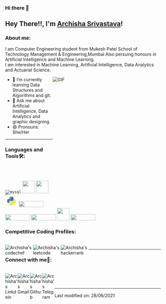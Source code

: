 ### Hi there 👋

<!--
**archisha13/archisha13** is a ✨ _special_ ✨ repository because its `README.md` (this file) appears on your GitHub profile.

Here are some ideas to get you started:

- 🔭 I’m currently working on ...
- 🌱 I’m currently learning ...
- 👯 I’m looking to collaborate on ...
- 🤔 I’m looking for help with ...
- 💬 Ask me about ...
- 📫 How to reach me: ...
- 😄 Pronouns: ...
- ⚡ Fun fact: ...
-->
## Hey There!!, I'm <a href="https://github.com/archisha13" target="_blank">Archisha Srivastava</a>!

### About me:
I am Computer Engineering student from Mukesh Patel School of Technology Management & Engineering,Mumbai 
Also persuing honours in Artificial Intelligence and Machine Learning.<br/>
I am interested in Machine Learning, Artificial Intelligence, Data Analytics and Actuarial Science.

<img align="right" alt="GIF" src="https://i.pinimg.com/564x/45/21/07/4521078f4e9f085f2d7cfdcb4f7e25db.jpg" width="350" height="400" />

- 🌱 I’m currently learning Data Structures and Algorithms and git.
- 💬 Ask me about Artificial Intelligence, Data Analytics and graphic designing.
- 😄 Pronouns: She/Her
---

### Languages and Tools🛠:
<br/>

<code>  <img src="https://www.vectorlogo.zone/logos/mysql/mysql-icon.svg" alt="mysql" width="40" height="40"/></code>
<code><img height="40" width="40" src="https://www.naveedashfaq.me/img/c++.png"></code>
<code><img height="40" width="40" src="https://cdn.iconscout.com/icon/free/png-512/c-programming-569564.png"></code>
<code><img height="40" width="40" src="https://raw.githubusercontent.com/github/explore/80688e429a7d4ef2fca1e82350fe8e3517d3494d/topics/python/python.png"></code>
<code><img height="20" width="80" src="https://img.shields.io/badge/Microsoft_Excel-217346?style=for-the-badge&logo=microsoft-excel&logoColor=white"></code>
<code><img height="20" width="80" src="https://img.shields.io/badge/Colab-F9AB00?style=for-the-badge&logo=googlecolab&color=525252"></code>
<code><img height="20" width="80" src="https://img.shields.io/badge/Adobe%20Illustrator-FF9A00?style=for-the-badge&logo=adobe%20illustrator&logoColor=white"></code>
<code><img height="40" width="40" src="https://user-images.githubusercontent.com/674621/71187801-14e60a80-2280-11ea-94c9-e56576f76baf.png"></code>
<code><img height="20" width="80" src="https://img.shields.io/badge/Adobe%20Photoshop-31A8FF?style=for-the-badge&logo=Adobe%20Photoshop&logoColor=black"></code>


### Competitive Coding Profiles:
<br/>
<a href="https://www.codechef.com/users/archisha_sriv" target="_blank">
  <img align="left" alt="Archisha's codechef" width="90" src="https://img.shields.io/badge/codechef-%231877F2.svg?&style=for-the-badge&logo=codechef&logoColor=white" />
</a><a href="https://leetcode.com/archisha13/" target="_blank">
  <img align="left" alt="Archisha's leetcode" width="90" src="https://img.shields.io/badge/leetcode-orange.svg?&style=for-the-badge&logo=leetcode&logoColor=white" />
</a><a href="https://www.hackerrank.com/archisha_srivas1" target="_blank">
  <img align="left" alt="Archisha's hackerrank" width="90" src="https://img.shields.io/badge/hacker rank-green.svg?&style=for-the-badge&logo=hackerrank&logoColor=white" />
</a>

---

### Connect with me🤙:
<br/>
<a href="https://www.linkedin.com/in/archisha-s-709179122//" target="_blank">
  <img align="left" alt="Archisha's Linkdein" width="40px" src="https://cdn3.iconfinder.com/data/icons/inficons/512/linkedin.png" />
</a><a href="mailto:archisha13@gmail.com" target="_blank">
  <img align="left" alt="Archisha's Gmail" width="40px" src="https://cdn4.iconfinder.com/data/icons/logos-brands-in-colors/48/google-gmail-256.png" />
</a><a href="https://github.com/archisha13" target="_blank">
  <img align="left" alt="Archisha's Github" width="40px" src="https://upload.wikimedia.org/wikipedia/commons/thumb/a/ae/Github-desktop-logo-symbol.svg/1024px-Github-desktop-logo-symbol.svg.png" />
</a>

<a href="https://t.me/Archisha_Srivastava" target="_blank">
  <img align="left" alt="Archisha's Telegram" width="40px" src="https://upload.wikimedia.org/wikipedia/commons/5/5a/Telegram_2019_simple_logo.svg" />
</a>

<br/>
<br/>

---

Last modified on: 28/06/2021
